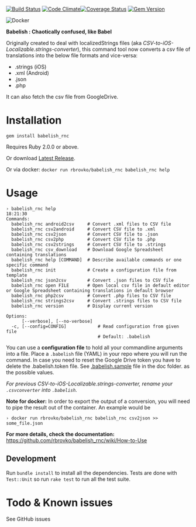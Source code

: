 [![Build Status](https://secure.travis-ci.org/netbe/Babelish.png?branch=master)](http://travis-ci.org/netbe/Babelish)
[![Code Climate](https://codeclimate.com/github/netbe/Babelish.png)](https://codeclimate.com/github/netbe/Babelish)[![Coverage Status](https://coveralls.io/repos/netbe/Babelish/badge.png)](https://coveralls.io/r/netbe/Babelish)
[![Gem Version](https://badge.fury.io/rb/babelish_rnc.svg)](http://badge.fury.io/rb/babelish_rnc)

![Docker](http://dockeri.co/image/netbe/babelish)

**Babelish : Chaotically confused, like Babel**

Originally created to deal with localizedStrings files (aka *CSV-to-iOS-Localizable.strings-converter*), this command tool now converts a csv file of translations into the below file formats and vice-versa:
* .strings (iOS)
* .xml (Android)
* .json
* .php

It can also fetch the csv file from GoogleDrive.

# Installation

`gem install babelish_rnc`

Requires Ruby 2.0.0 or above.

Or download [Latest Release](https://github.com/rbrovko/babelish_rnc/releases/latest).

Or via docker: `docker run rbrovko/babelish_rnc babelish_rnc help`

# Usage

```
› babelish_rnc help                                                                                                                                                          18:21:30
Commands:
  babelish_rnc android2csv     # Convert .xml files to CSV file
  babelish_rnc csv2android     # Convert CSV file to .xml
  babelish_rnc csv2json        # Convert CSV file to .json
  babelish_rnc csv2php         # Convert CSV file to .php
  babelish_rnc csv2strings     # Convert CSV file to .strings
  babelish_rnc csv_download    # Download Google Spreadsheet containing translations
  babelish_rnc help [COMMAND]  # Describe available commands or one specific command
  babelish_rnc init            # Create a configuration file from template
  babelish_rnc json2csv        # Convert .json files to CSV file
  babelish_rnc open FILE       # Open local csv file in default editor or Google Spreadsheet containing translations in default browser
  babelish_rnc php2csv         # Convert .php files to CSV file
  babelish_rnc strings2csv     # Convert .strings files to CSV file
  babelish_rnc version         # Display current version

Options:
      [--verbose], [--no-verbose]
  -c, [--config=CONFIG]            # Read configuration from given file
                                   # Default: .babelish
```

You can use a **configuration file** to hold all your commandline arguments into a file.
Place a `.babelish` file (YAML) in your repo where you will run the command. In case you need to reset the Google Drive token you have to delete the .babelish.token file.
See [.babelish.sample](.babelish.sample) file in the doc folder. as the possible values.

*For previous CSV-to-iOS-Localizable.strings-converter, rename your `.csvconverter` into `.babelish`.*

**Note for docker:** In order to export the output of a conversion, you will need to pipe the result out of the container. An example would be
```
› docker run rbrovko/babelish_rnc babelish_rnc csv2json >> some_file.json
```

**For more details, check the documentation:**
https://github.com/rbrovko/babelish_rnc/wiki/How-to-Use


## Development

Run `bundle install` to install all the dependencies. Tests are done with `Test::Unit` so run `rake test` to run all the test suite.

# Todo & Known issues

See GitHub issues
